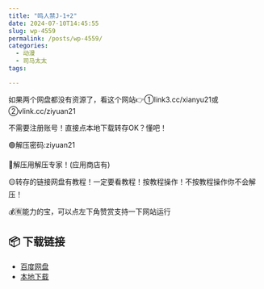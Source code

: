 ```yaml
---
title: "鸣人禁J-1+2"
date: 2024-07-10T14:45:55
slug: wp-4559
permalink: /posts/wp-4559/
categories:
  - 动漫
  - 司马太太
tags:

---
```


如果两个网盘都没有资源了，看这个网站👉①link3.cc/xianyu21或②vlink.cc/ziyuan21

不需要注册账号！直接点本地下载转存OK？懂吧！

🟢解压密码:ziyuan21

🔵解压用解压专家！(应用商店有)

🟡转存的链接网盘有教程！一定要看教程！按教程操作！不按教程操作你不会解压！

💰🈶能力的宝，可以点左下角赞赏支持一下网站运行

## 📦 下载链接
- [百度网盘](https://blziyuan21.com/pay-download/4559?key=7ba4bdf8fa&down_id=0)
- [本地下载](https://blziyuan21.com/pay-download/4559?key=7ba4bdf8fa&down_id=1)

